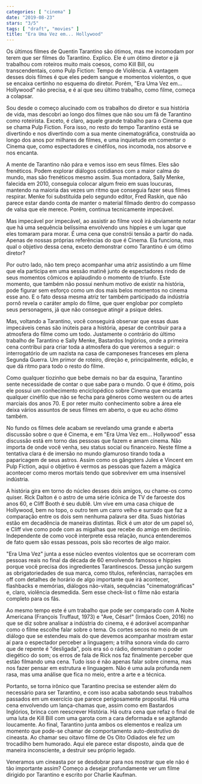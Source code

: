 ```yaml
---
categories: [ "cinema" ]
date: "2019-08-23"
stars: "3/5"
tags: [ "draft", "movies" ]
title: "Era Uma Vez em... Hollywood"
---
```

Os últimos filmes de Quentin Tarantino são ótimos, mas me incomodam por terem que ser filmes do Tarantino. Explico. Ele é um ótimo diretor e já trabalhou com roteiros muito mais coesos, como Kill Bill, ou transcendentais, como Pulp Fiction: Tempo de Violência. A vantagem desses dois filmes é que eles pedem sangue e momentos violentos, o que se encaixa certinho no esquema do diretor. Porém, "Era Uma Vez em... Hollywood" não precisa, e é aí que seu último trabalho, como filme, começa a colapsar.

Sou desde o começo alucinado com os trabalhos do diretor e sua história de vida, mas descobri ao longo dos filmes que não sou um fã de Tarantino como roteirista. Exceto, é claro, aquele grande trabalho para o Cinema que se chama Pulp Fiction. Fora isso, no resto do tempo Tarantino está se divertindo e nos divertindo com a sua mente cinematográfica, construída ao longo dos anos por milhares de filmes, e uma inquietude em comentar o Cinema que, como espectadores e cinéfilos, nos incomoda, nos absorve e nos encanta.

A mente de Tarantino não pára e vemos isso em seus filmes. Eles são frenéticos. Podem explorar diálogos cotidianos com a maior calma do mundo, mas são frenéticos mesmo assim. Sua montadora, Sally Menke, falecida em 2010, conseguia colocar algum freio em suas loucuras, mantendo na maioria das vezes um ritmo que conseguia fazer seus filmes respirar. Menke foi substituída pelo segundo editor, Fred Raskin, que não parece estar dando conta de manter o material filmado dentro do compasso de valsa que ele merece. Porém, continua tecnicamente impecável.

Mas impecável por impecável, ao assistir ao filme você irá obviamente notar que há uma sequência belíssima envolvendo uns hippies e um lugar que eles tomaram para morar. É uma cena que constrói tensão a partir do nada. Apenas de nossas próprias referências do que é Cinema. Ela funciona, mas qual o objetivo dessa cena, exceto demonstrar como Tarantino é um ótimo diretor?

Por outro lado, não tem preço acompanhar uma atriz assistindo a um filme que ela participa em uma sessão matinê junto de espectadores rindo de seus momentos cômicos e aplaudindo o momento de triunfo. Este momento, que também não possui nenhum motivo de existir na história, pode figurar sem esforço como um dos mais belos momentos no cinema esse ano. E o fato dessa mesma atriz ter também participado da indústria pornô revela o caráter amplo do filme, que quer englobar por completo seus personagens, já que não consegue atingir a psique deles.

Mas, voltando a Tarantino, você conseguirá observar que essas duas impecáveis cenas são inúteis para a história, apesar de contribuir para a atmosfera do filme como um todo. Justamente o contrário do último trabalho de Tarantino e Sally Menke, Bastardos Inglórios, onde a primeira cena contribui para criar toda a atmosfera do que veremos a seguir: o interrogatório de um nazista na casa de camponeses franceses em plena Segunda Guerra. Um primor de roteiro, direção e, principalmente, edição, e que dá ritmo para todo o resto do filme.

Como qualquer tiozinho que bebe demais no bar da esquina, Tarantino sente necessidade de contar o que sabe para o mundo. O que é ótimo, pois ele possui um conhecimento enciclopédico sobre Cinema que encanta qualquer cinéfilo que não se fecha para gêneros como western ou de artes marciais dos anos 70. E por reter muito conhecimento sobre a área ele deixa vários assuntos de seus filmes em aberto, o que eu acho ótimo também.

No fundo os filmes dele acabam se revelando uma grande e aberta discussão sobre o que é Cinema, e em "Era Uma Vez em... Hollywood" essa discussão está em torno das pessoas que fazem e amam cinema. Não importa de onde você venha, seu status social ou financeiro. Neste filme a tentativa clara é de imersão no mundo glamuroso tirando toda a paparicagem de seus astros. Assim como os gângsters Jules e Vincent em Pulp Fiction, aqui o objetivo é vermos as pessoas que fazem a mágica acontecer como meros mortais tendo que sobreviver em uma insensível indústria.

A história gira em torno do núcleo desses dois amigos, ou chame-os como quiser. Rick Dalton é o astro de uma série icônica de TV de faroeste dos anos 60, e Cliff Booth é seu dublê. Um vive em uma casa chique de Hollywood, bem no topo, o outro tem um carro velho e surrado que faz a comparação entre os dois sem nenhuma palavra ser dita. Suas histórias estão em decadência de maneiras distintas. Rick é um ator de um papel só, e Cliff vive como pode com as migalhas que recebe do amigo em declínio. Independente de como você interprete essa relação, nunca entenderemos de fato quem são essas pessoas, pois são recortes de algo maior.

"Era Uma Vez" junta a esse núcleo eventos violentos que se ocorreram com pessoas reais no final da década de 60 envolvendo famosos e hippies porque você precisa dos ingredientes Tarantinescos. Dessa junção surgem as obrigatoriedades de sua marca, como títulos, referências, narrações em off com detalhes de horário de algo importante que irá acontecer, flashbacks e memórias, diálogos não-vitais, sequências "cinematográficas" e, claro, violência desmedida. Sem esse check-list o filme não estaria completo para os fãs.

Ao mesmo tempo este é um trabalho que pode ser comparado com A Noite Americana (François Truffaut, 1973) e "Ave, César!" (Irmãos Coen, 2016) no que se diz sobre analisar a indústria do cinema, e é adorável acompanhar como o filme escolhe falar sobre o tema. Os cortes secos no meio de um diálogo que se estendeu mais do que devemos acompanhar mostram estar aí para o espectador perceber a linguagem; a trilha sonora vinda do carro que de repente é "desligada", pois era só o rádio, demonstram o poder diegético do som; os erros de fala de Rick nos faz finalmente perceber que estão filmando uma cena. Tudo isso é não apenas falar sobre cinema, mas nos fazer pensar em estrutura e linguagem. Não é uma aula profunda nem rasa, mas uma análise que fica no meio, entre a arte e a técnica.

Portanto, se torna irônico que Tarantino precisa se estender além do necessário para ser Tarantino, e com isso acaba sabotando seus trabalhos passados em um exercício que parece perigosamente proposital. Há uma cena envolvendo um lança-chamas que, assim como em Bastardos Inglórios, brinca com reescrever História. Há outra cena que refaz o final de uma luta de Kill Bill com uma garota com a cara deformada e se agitando loucamente. Ao final, Tarantino junta ambos os elementos e realiza um momento que pode-se chamar de comportamento auto-destrutivo do cineasta. Ao chamar seu oitavo filme de Os Oito Odiados ele fez um trocadilho bem humorado. Aqui ele parece estar disposto, ainda que de maneira inconsciente, a destruir seu próprio legado.

Veneramos um cineasta por se desdobrar para nos mostrar que ele não é tão importante assim? Começo a desejar profundamente ver um filme dirigido por Tarantino e escrito por Charlie Kaufman.
